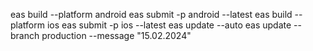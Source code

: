 eas build --platform android
eas submit -p android --latest
eas build --platform ios
eas submit -p ios --latest
eas update --auto
eas update --branch production --message "15.02.2024"
